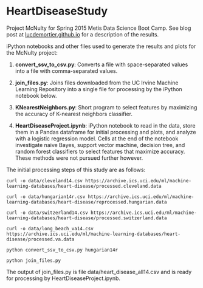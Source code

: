 # HeartDiseaseStudy
Project McNulty for Spring 2015 Metis Data Science Boot Camp. 
See blog post at [lucdemortier.github.io](http://lucdemortier.github.io/portfolio/3_mcnulty.html) for a description of the results.

iPython notebooks and other files used to generate the results and plots for the McNulty project:

1. **convert\_ssv\_to\_csv.py**: Converts a file with space-separated values into a file with comma-separated values.

1. **join\_files.py**: Joins files downloaded from the UC Irvine Machine Learning Repository into a single file for processing by the iPython notebook below.

1. **KNearestNeighbors.py**: Short program to select features by maximizing the accuracy of K-nearest neighbors classifier.

1. **HeartDiseaseProject.ipynb**: iPython notebook to read in the data, store them in a Pandas dataframe for initial processing and plots, and analyze with a logistic regression model.  Cells at the end of the notebook investigate naive Bayes, support vector machine, decision tree, and random forest classifiers to select features that maximize accuracy.  These methods were not pursued further however.

The initial processing steps of this study are as follows:

`curl -o data/cleveland14.csv https://archive.ics.uci.edu/ml/machine-learning-databases/heart-disease/processed.cleveland.data`

`curl -o data/hungarian14r.csv https://archive.ics.uci.edu/ml/machine-learning-databases/heart-disease/reprocessed.hungarian.data`

`curl -o data/switzerland14.csv https://archive.ics.uci.edu/ml/machine-learning-databases/heart-disease/processed.switzerland.data`

`curl -o data/long_beach_va14.csv https://archive.ics.uci.edu/ml/machine-learning-databases/heart-disease/processed.va.data`

`python convert_ssv_to_csv.py hungarian14r`

`python join_files.py`

The output of join\_files.py is file data/heart\_disease\_all14.csv and is ready for processing by HeartDiseaseProject.ipynb.
